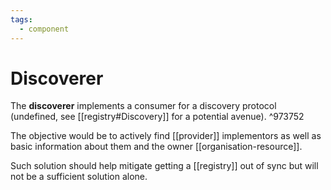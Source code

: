 ```yaml
---
tags:
  - component
---
```

# Discoverer

The **discoverer** implements a consumer for a discovery protocol (undefined, see [[registry#Discovery]] for a potential avenue). ^973752

The objective would be to actively find [[provider]] implementors as well as basic information about them and the owner [[organisation-resource]].

Such solution should help mitigate getting a [[registry]] out of sync but will not be a sufficient solution alone.